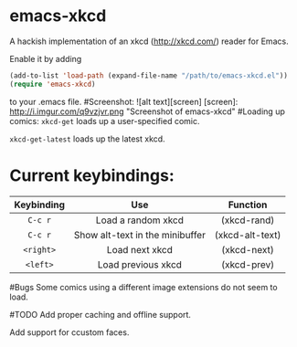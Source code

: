 emacs-xkcd
==========

A hackish implementation of an xkcd (http://xkcd.com/) reader for Emacs.

Enable it by adding
```lisp
(add-to-list 'load-path (expand-file-name "/path/to/emacs-xkcd.el"))
(require 'emacs-xkcd)
```
to your .emacs file.
#Screenshot:
![alt text][screen]
[screen]: http://i.imgur.com/q9vzjvr.png "Screenshot of emacs-xkcd"
#Loading up comics:
`xkcd-get` loads up a user-specified comic.

`xkcd-get-latest` loads up the latest xkcd.
# Current keybindings:
| Keybinding | Use                            |  Function      |
|:----------:|:------------------------------:|:--------------:|
| `C-c r`    | Load a random xkcd             | (xkcd-rand)    |
| `C-c r`    | Show alt-text in the minibuffer| (xkcd-alt-text)|
| `<right>`  | Load next xkcd                 | (xkcd-next)    |
| `<left>`   | Load previous xkcd             | (xkcd-prev)    |

#Bugs
Some comics using a different image extensions do not seem to load.

#TODO
Add proper caching and offline support.

Add support for ccustom faces.